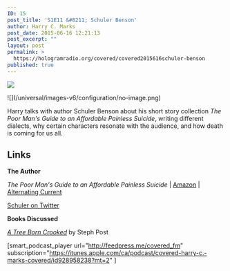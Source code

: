 ```yaml
---
ID: 15
post_title: 'S1E11 &#8211; Schuler Benson'
author: Harry C. Marks
post_date: 2015-06-16 12:21:13
post_excerpt: ""
layout: post
permalink: >
  https://hologramradio.org/covered/covered2015616schuler-benson
published: true
---
```

![](http://static1.squarespace.com/static/561661aee4b089e8995064dc/5616b298e4b0680cb8690634/5616b29ce4b0680cb86906ea/1444328149692/img.jpg)

<div class="image-block-wrapper sql-default-image">![](/universal/images-v6/configuration/no-image.png)</div>

Harry talks with author Schuler Benson about his short story collection _The Poor Man's Guide to an Affordable Painless Suicide_, writing different dialects, why certain characters resonate with the audience, and how death is coming for us all.

## Links

**The Author**

_The Poor Man's Guide to an Affordable Painless Suicide_ | [Amazon](http://amzn.to/1LcTcZ2) | [Alternating Current](http://www.press.alternatingcurrentarts.com/2014/06/thepoormansguide.html)

[Schuler on Twitter](https://twitter.com/schulerbenson)

**Books Discussed**

_[A Tree Born Crooked](http://amzn.to/1ejY9SB)_ by Steph Post

[smart_podcast_player url="http://feedpress.me/covered_fm" subscription="https://itunes.apple.com/ca/podcast/covered-harry-c.-marks-covered/id928958238?mt=2" ]